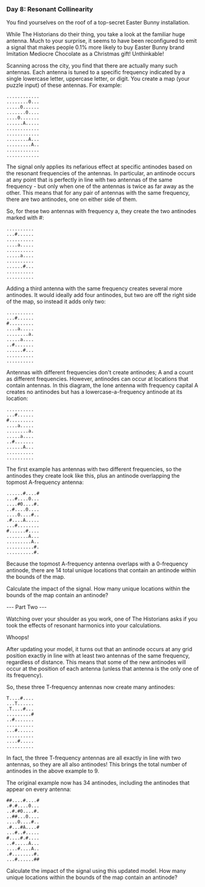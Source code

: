 ### Day 8: Resonant Collinearity 

You find yourselves on the roof of a top-secret Easter Bunny installation.

While The Historians do their thing, you take a look at the familiar huge antenna. Much to your surprise, it seems to have been reconfigured to emit a signal that makes people 0.1% more likely to buy Easter Bunny brand Imitation Mediocre Chocolate as a Christmas gift! Unthinkable!

Scanning across the city, you find that there are actually many such antennas. Each antenna is tuned to a specific frequency indicated by a single lowercase letter, uppercase letter, or digit. You create a map (your puzzle input) of these antennas. For example:
```
............
........0...
.....0......
.......0....
....0.......
......A.....
............
............
........A...
.........A..
............
............
```
The signal only applies its nefarious effect at specific antinodes based on the resonant frequencies of the antennas. In particular, an antinode occurs at any point that is perfectly in line with two antennas of the same frequency - but only when one of the antennas is twice as far away as the other. This means that for any pair of antennas with the same frequency, there are two antinodes, one on either side of them.

So, for these two antennas with frequency a, they create the two antinodes marked with #:
```
..........
...#......
..........
....a.....
..........
.....a....
..........
......#...
..........
..........
```
Adding a third antenna with the same frequency creates several more antinodes. It would ideally add four antinodes, but two are off the right side of the map, so instead it adds only two:
```
..........
...#......
#.........
....a.....
........a.
.....a....
..#.......
......#...
..........
..........
```
Antennas with different frequencies don't create antinodes; A and a count as different frequencies. However, antinodes can occur at locations that contain antennas. In this diagram, the lone antenna with frequency capital A creates no antinodes but has a lowercase-a-frequency antinode at its location:
```
..........
...#......
#.........
....a.....
........a.
.....a....
..#.......
......A...
..........
..........
```
The first example has antennas with two different frequencies, so the antinodes they create look like this, plus an antinode overlapping the topmost A-frequency antenna:
```
......#....#
...#....0...
....#0....#.
..#....0....
....0....#..
.#....A.....
...#........
#......#....
........A...
.........A..
..........#.
..........#.
```
Because the topmost A-frequency antenna overlaps with a 0-frequency antinode, there are 14 total unique locations that contain an antinode within the bounds of the map.

Calculate the impact of the signal. How many unique locations within the bounds of the map contain an antinode?

--- Part Two ---

Watching over your shoulder as you work, one of The Historians asks if you took the effects of resonant harmonics into your calculations.

Whoops!

After updating your model, it turns out that an antinode occurs at any grid position exactly in line with at least two antennas of the same frequency, regardless of distance. This means that some of the new antinodes will occur at the position of each antenna (unless that antenna is the only one of its frequency).

So, these three T-frequency antennas now create many antinodes:
```
T....#....
...T......
.T....#...
.........#
..#.......
..........
...#......
..........
....#.....
..........
```
In fact, the three T-frequency antennas are all exactly in line with two antennas, so they are all also antinodes! This brings the total number of antinodes in the above example to 9.

The original example now has 34 antinodes, including the antinodes that appear on every antenna:
```
##....#....#
.#.#....0...
..#.#0....#.
..##...0....
....0....#..
.#...#A....#
...#..#.....
#....#.#....
..#.....A...
....#....A..
.#........#.
...#......##
```
Calculate the impact of the signal using this updated model. How many unique locations within the bounds of the map contain an antinode?
